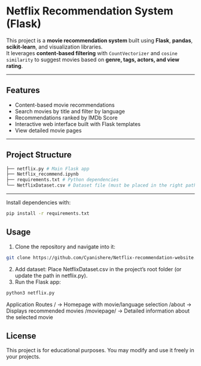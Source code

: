 # Netflix Recommendation System (Flask)

This project is a **movie recommendation system** built using **Flask**, **pandas**, **scikit-learn**, and visualization libraries.  
It leverages **content-based filtering** with `CountVectorizer` and `cosine similarity` to suggest movies based on **genre, tags, actors, and view rating**.

---

## Features
- Content-based movie recommendations  
- Search movies by title and filter by language  
- Recommendations ranked by IMDb Score  
- Interactive web interface built with Flask templates  
- View detailed movie pages  

---

## Project Structure
```bash
├── netflix.py # Main Flask app
├── Netflix_recommend.ipynb
├── requirements.txt # Python dependencies
└── NetflixDataset.csv # Dataset file (must be placed in the right path)
```
---

Install dependencies with:

```bash
pip install -r requirements.txt
```

## Usage
1. Clone the repository and navigate into it:
```bash
git clone https://github.com/Cyanishere/Netflix-recommendation-website.git
```

2. Add dataset: Place NetflixDataset.csv in the project’s root folder (or update the path in netflix.py).
3. Run the Flask app:
```bash
python3 netflix.py
```

Application Routes
/ → Homepage with movie/language selection
/about → Displays recommended movies
/moviepage/<name> → Detailed information about the selected movie

## License
This project is for educational purposes. You may modify and use it freely in your projects.
